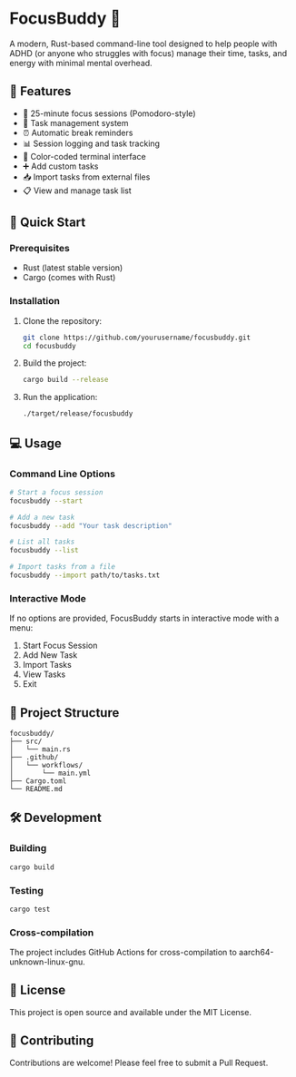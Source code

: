 # FocusBuddy 🧠

A modern, Rust-based command-line tool designed to help people with ADHD (or anyone who struggles with focus) manage their time, tasks, and energy with minimal mental overhead.

## 🎯 Features

- 🎯 25-minute focus sessions (Pomodoro-style)
- 📝 Task management system
- ⏰ Automatic break reminders
- 📊 Session logging and task tracking
- 🎨 Color-coded terminal interface
- ➕ Add custom tasks
- 📥 Import tasks from external files
- 📋 View and manage task list

## 🚀 Quick Start

### Prerequisites

- Rust (latest stable version)
- Cargo (comes with Rust)

### Installation

1. Clone the repository:
   ```bash
   git clone https://github.com/yourusername/focusbuddy.git
   cd focusbuddy
   ```

2. Build the project:
   ```bash
   cargo build --release
   ```

3. Run the application:
   ```bash
   ./target/release/focusbuddy
   ```

## 💻 Usage

### Command Line Options

```bash
# Start a focus session
focusbuddy --start

# Add a new task
focusbuddy --add "Your task description"

# List all tasks
focusbuddy --list

# Import tasks from a file
focusbuddy --import path/to/tasks.txt
```

### Interactive Mode

If no options are provided, FocusBuddy starts in interactive mode with a menu:

1. Start Focus Session
2. Add New Task
3. Import Tasks
4. View Tasks
5. Exit

## 📁 Project Structure

```
focusbuddy/
├── src/
│   └── main.rs
├── .github/
│   └── workflows/
│       └── main.yml
├── Cargo.toml
└── README.md
```

## 🛠️ Development

### Building

```bash
cargo build
```

### Testing

```bash
cargo test
```

### Cross-compilation

The project includes GitHub Actions for cross-compilation to aarch64-unknown-linux-gnu.

## 📝 License

This project is open source and available under the MIT License.

## 🤝 Contributing

Contributions are welcome! Please feel free to submit a Pull Request. 